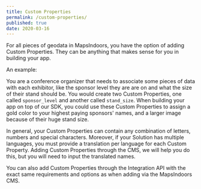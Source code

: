 ```yaml
---
title: Custom Properties
permalink: /custom-properties/
published: true
date: 2020-03-16
---
```


For all pieces of geodata in MapsIndoors, you have the option of adding Custom Properties. They can be anything that makes sense for you in building your app.

An example:

You are a conference organizer that needs to associate some pieces of data with each exhibitor, like the sponsor level they are are on and what the size of their stand should be. You would create two Custom Properties, one called `sponsor_level` and another called `stand_size`. When building your app on top of our SDK, you could use these Custom Properties to assign a gold color to your highest paying sponsors' names, and a larger image because of their huge stand size.

In general, your Custom Properties can contain any combination of letters, numbers and special characters. Moreover, if your Solution has multiple languages, you must provide a translation per language for each Custom Property. Adding Custom Properties through the CMS, we will help you do this, but you will need to input the translated names.

You can also add Custom Properties through the Integration API with the exact same requirements and options as when adding via the MapsIndoors CMS.
